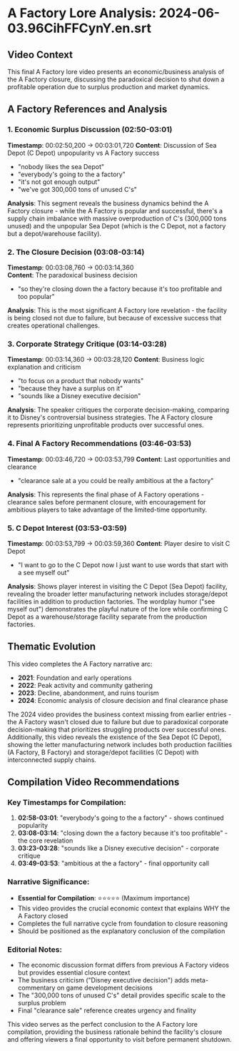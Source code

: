 # A Factory Lore Analysis: 2024-06-03.96CihFFCynY.en.srt

## Video Context

This final A Factory lore video presents an economic/business analysis of the A Factory closure, discussing the paradoxical decision to shut down a profitable operation due to surplus production and market dynamics.

## A Factory References and Analysis

### 1. Economic Surplus Discussion (02:50-03:01)

**Timestamp**: 00:02:50,200 → 00:03:01,720
**Content**: Discussion of Sea Depot (C Depot) unpopularity vs A Factory success

- "nobody likes the sea Depot"
- "everybody's going to the a factory"
- "it's not got enough output"
- "we've got 300,000 tons of unused C's"

**Analysis**: This segment reveals the business dynamics behind the A Factory closure - while the A Factory is popular and successful, there's a supply chain imbalance with massive overproduction of C's (300,000 tons unused) and the unpopular Sea Depot (which is the C Depot, not a factory but a depot/warehouse facility).

### 2. The Closure Decision (03:08-03:14)

**Timestamp**: 00:03:08,760 → 00:03:14,360  
**Content**: The paradoxical business decision

- "so they're closing down the a factory because it's too profitable and too popular"

**Analysis**: This is the most significant A Factory lore revelation - the facility is being closed not due to failure, but because of excessive success that creates operational challenges.

### 3. Corporate Strategy Critique (03:14-03:28)

**Timestamp**: 00:03:14,360 → 00:03:28,120
**Content**: Business logic explanation and criticism

- "to focus on a product that nobody wants"
- "because they have a surplus on it"
- "sounds like a Disney executive decision"

**Analysis**: The speaker critiques the corporate decision-making, comparing it to Disney's controversial business strategies. The A Factory closure represents prioritizing unprofitable products over successful ones.

### 4. Final A Factory Recommendations (03:46-03:53)

**Timestamp**: 00:03:46,720 → 00:03:53,799
**Content**: Last opportunities and clearance

- "clearance sale at a you could be really ambitious at the a factory"

**Analysis**: This represents the final phase of A Factory operations - clearance sales before permanent closure, with encouragement for ambitious players to take advantage of the limited-time opportunity.

### 5. C Depot Interest (03:53-03:59)

**Timestamp**: 00:03:53,799 → 00:03:59,360
**Content**: Player desire to visit C Depot

- "I want to go to the C Depot now I just want to use words that start with a see myself out"

**Analysis**: Shows player interest in visiting the C Depot (Sea Depot) facility, revealing the broader letter manufacturing network includes storage/depot facilities in addition to production factories. The wordplay humor ("see myself out") demonstrates the playful nature of the lore while confirming C Depot as a warehouse/storage facility separate from the production factories.

## Thematic Evolution

This video completes the A Factory narrative arc:

- **2021**: Foundation and early operations
- **2022**: Peak activity and community gathering
- **2023**: Decline, abandonment, and ruins tourism
- **2024**: Economic analysis of closure decision and final clearance phase

The 2024 video provides the business context missing from earlier entries - the A Factory wasn't closed due to failure but due to paradoxical corporate decision-making that prioritizes struggling products over successful ones. Additionally, this video reveals the existence of the Sea Depot (C Depot), showing the letter manufacturing network includes both production facilities (A Factory, B Factory) and storage/depot facilities (C Depot) with interconnected supply chains.

## Compilation Video Recommendations

### Key Timestamps for Compilation:

1. **02:58-03:01**: "everybody's going to the a factory" - shows continued popularity
2. **03:08-03:14**: "closing down the a factory because it's too profitable" - the core revelation
3. **03:23-03:28**: "sounds like a Disney executive decision" - corporate critique
4. **03:49-03:53**: "ambitious at the a factory" - final opportunity call

### Narrative Significance:

- **Essential for Compilation**: ⭐⭐⭐⭐⭐ (Maximum importance)
- This video provides the crucial economic context that explains WHY the A Factory closed
- Completes the full narrative cycle from foundation to closure reasoning
- Should be positioned as the explanatory conclusion of the compilation

### Editorial Notes:

- The economic discussion format differs from previous A Factory videos but provides essential closure context
- The business criticism ("Disney executive decision") adds meta-commentary on game development decisions
- The "300,000 tons of unused C's" detail provides specific scale to the surplus problem
- Final "clearance sale" reference creates urgency and finality

This video serves as the perfect conclusion to the A Factory lore compilation, providing the business rationale behind the facility's closure and offering viewers a final opportunity to visit before permanent shutdown.
